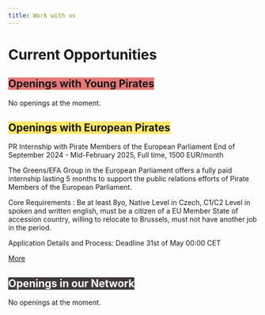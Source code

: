 ```yaml
---
title: Work with us
---
```


  <div class="post-content">
    <h1 id="current-opportunities">Current Opportunities</h1>

<h2><span class="color_box" style="background:#E77878">Openings with Young Pirates</span></h2>

<div class=opening_container><p>No openings at the moment.</p></div>

<h2><span class="color_box" style="background:#FFE76B">Openings with European Pirates</span></h2>

<div class=opening_container>
<p>PR Internship with Pirate Members of the European Parliament End of September 2024 - Mid-February 2025, Full time, 1500 EUR/month</p>

<p>The Greens/EFA Group in the European Parliament offers a fully paid  internship lasting 5 months to support the public relations efforts of  Pirate Members of the European Parliament.</p>

<p>Core Requirements :
Be at least 8yo, Native Level in Czech, C1/C2 Level in spoken and written english, must be a citizen of a EU Member State of accession country, willing to relocate to Brussels, must not have another job in the period.</p>

<p>Application Details and Process:
Deadline 31st of May 00:00 CET</p>

<p><a href="https://european-pirateparty.eu/job-offer-pr-internship-with-pirate-members-of-the-european-parliament/" class="more_button">More</a></p>

</div>

<h2><span class="color_box" style="background:#3F3939;color:#fff">Openings in our Network</span></h2>

<div class=opening_container><p>No openings at the moment.</p></div>

